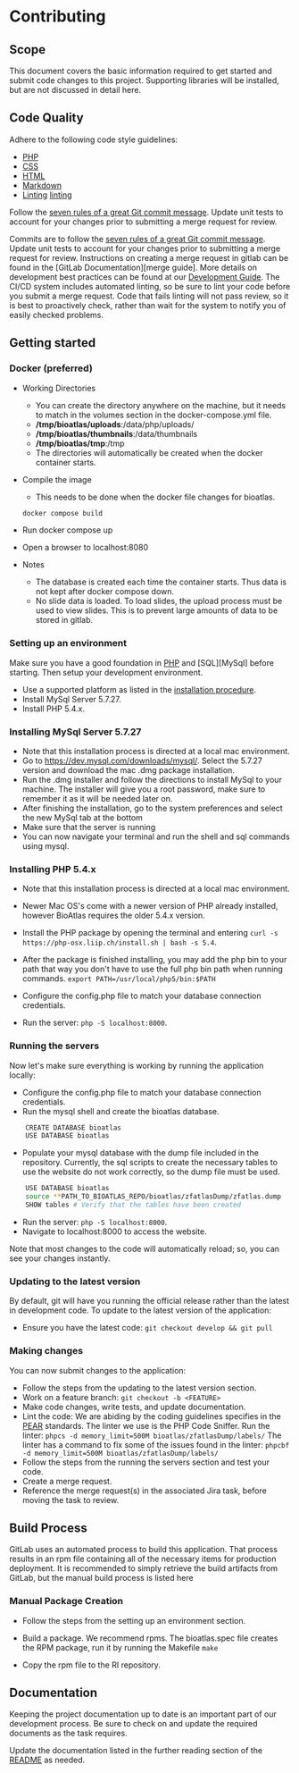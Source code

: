 # Contributing

## Scope

This document covers the basic information required to get started and submit
code changes to this project. Supporting libraries will be installed, but are
not discussed in detail here.

## Code Quality

Adhere to the following code style guidelines:

- [PHP][php]
- [CSS][css]
- [HTML][html]
- [Markdown][markdown style]
- [Linting] [linting]

Follow the [seven rules of a great Git commit message][git]. Update unit tests
to account for your changes prior to submitting a merge request for review.

Commits are to follow the [seven rules of a great Git commit message][git].
Update unit tests to account for your changes prior to submitting a merge
request for review. Instructions on creating a merge request in gitlab can be
found in the [GitLab Documentation][merge guide]. More details on development
best practices can be found at our [Development Guide][dev guide]. The CI/CD
system includes automated linting, so be sure to lint your code before you
submit a merge request. Code that fails linting will not pass review, so it is
best to proactively check, rather than wait for the system to notify you of
easily checked problems.

## Getting started

### Docker (preferred)

- Working Directories
  - You can create the directory anywhere on the machine, but it needs to match in the volumes section in the docker-compose.yml file.
  - **/tmp/bioatlas/uploads**:/data/php/uploads/
  - **/tmp/bioatlas/thumbnails**:/data/thumbnails
  - **/tmp/bioatlas/tmp**:/tmp
  - The directories will automatically be created when the docker container starts.
- Compile the image
  - This needs to be done when the docker file changes for bioatlas.

  ```bash
  docker compose build
  ```

- Run docker compose up
- Open a browser to localhost:8080
- Notes
  - The database is created each time the container starts.  Thus data is not kept after docker compose down.
  - No slide data is loaded.  To load slides, the upload process must be used to view slides.  This is to prevent large amounts of data to be stored in gitlab.

### Setting up an environment

Make sure you have a good foundation in [PHP][php] and [SQL][MySql] before starting.
Then setup your development environment.

- Use a supported platform as listed in the [installation procedure][install].
- Install MySql Server 5.7.27.
- Install PHP 5.4.x.

### Installing MySql Server 5.7.27

- Note that this installation process is directed at a local mac environment.
- Go to <https://dev.mysql.com/downloads/mysql/>. Select the 5.7.27 version and download the mac .dmg package installation.
- Run the .dmg installer and follow the directions to install MySql to your machine. The installer will give you a root password,
  make sure to remember it as it will be needed later on.
- After finishing the installation, go to the system preferences and select the new MySql tab at the bottom
- Make sure that the server is running
- You can now navigate your terminal and run the shell and sql commands using mysql.

### Installing PHP 5.4.x

- Note that this installation process is directed at a local mac environment.
- Newer Mac OS's come with a newer version of PHP already installed, however BioAtlas requires the older 5.4.x version.
- Install the PHP package by opening the terminal and entering `curl -s https://php-osx.liip.ch/install.sh | bash -s 5.4`.
- After the package is finished installing, you may add the php bin to your path that way you don't have to use the full php bin
  path when running commands. `export PATH=/usr/local/php5/bin:$PATH`

- Configure the config.php file to match your database connection credentials.
- Run the server: `php -S localhost:8000`.

### Running the servers

Now let's make sure everything is working by running the application locally:

- Configure the config.php file to match your database connection credentials.
- Run the mysql shell and create the bioatlas database.

```bash
    CREATE DATABASE bioatlas
    USE DATABASE bioatlas
```

- Populate your mysql database with the dump file included in the repository. Currently, the sql scripts to create the necessary
  tables to use the website do not work correctly, so the dump file must be used.

```bash
    USE DATABASE bioatlas
    source **PATH_TO_BIOATLAS_REPO/bioatlas/zfatlasDump/zfatlas.dump
    SHOW tables # Verify that the tables have been created
```

- Run the server: `php -S localhost:8000`.
- Navigate to localhost:8000 to access the website.

Note that most changes to the code will automatically reload; so, you can see
your changes instantly.

### Updating to the latest version

By default, git will have you running the official release rather than the
latest in development code. To update to the latest version of the application:

- Ensure you have the latest code: `git checkout develop && git pull`

### Making changes

You can now submit changes to the application:

- Follow the steps from the updating to the latest version section.
- Work on a feature branch: `git checkout -b <FEATURE>`
- Make code changes, write tests, and update documentation.
- Lint the code: We are abiding by the coding guidelines specifies in the [PEAR][pear] standards.
    The linter we use is the PHP Code Sniffer.
    Run the linter: `phpcs -d memory_limit=500M bioatlas/zfatlasDump/labels/`
    The linter has a command to fix some of the issues found in the linter:
    `phpcbf -d memory_limit=500M bioatlas/zfatlasDump/labels/`
- Follow the steps from the running the servers section and test your code.
- Create a merge request.
- Reference the merge request(s) in the associated Jira task, before moving
    the task to review.

## Build Process

GitLab uses an automated process to build this application. That process
results in an rpm file containing all of the necessary items for production
deployment. It is recommended to simply retrieve the build artifacts from
GitLab, but the manual build process is listed here

### Manual Package Creation

- Follow the steps from the setting up an environment section.

- Build a package. We recommend rpms. The bioatlas.spec file creates the RPM package, run it by
    running the Makefile `make`

- Copy the rpm file to the RI repository.

## Documentation

Keeping the project documentation up to date is an important part of our
development process. Be sure to check on and update the required documents as
the task requires.

Update the documentation listed in the further reading section of the
[README][readme] as needed.

[dev guide]: https://sharepoint.hersheymed.net/it/teams/research/Documents/development-best-practices.docx
[php]: https://www.php-fig.org/
[css]: https://google.github.io/styleguide/htmlcssguide.html#CSS
[git]: https://chris.beams.io/posts/git-commit/#seven-rules
[html]: https://www.w3schools.com/html/html5_syntax.asp
[install]: INSTALL.md
[linting]: https://github.com/squizlabs/PHP_CodeSniffer
[markdown style]: http://www.cirosantilli.com/markdown-style-guide/
[pear]: https://pear.php.net/manual/en/standards.php
[readme]: README.md

